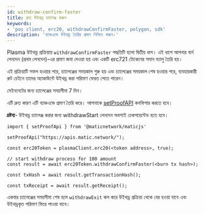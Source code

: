 ```yaml
---
id: withdraw-confirm-faster
title: দ্রুত উইথড্র চ্যালেঞ্জ করুন
keywords:
- 'pos client, erc20, withdrawConfirmFaster, polygon, sdk'
description: 'ব্যাকএন্ডে উইথড্র তৈরির প্রমাণ নিশ্চিত করুন।'
---
```


Plasma উইথড্র প্রক্রিয়ায় `withdrawConfirmFaster` পদ্ধতিটি হলো দ্বিতীয় ধাপ। এই ধাপে আপনার বার্ন লেনদেন (প্রথম লেনদেন)-এর প্রমাণ জমা দেওয়া হয় এবং একটি erc721 টোকেনের সমান ভ্যালু তৈরি হয়।

এই প্রক্রিয়াটি সফল হওয়ার পরে, চ্যালেঞ্জের সময়কাল শুরু হয় এবং চ্যালেঞ্জের সময়কাল শেষ হওয়ার পরে, ব্যবহারকারী রুট চেইনে তাদের অ্যাকাউন্টে উইথড্র করা পরিমাণ ফেরত পেতে পারেন।

মেইননেটের জন্য চ্যালেঞ্জের সময়সীমা 7 দিন।

এটি দ্রুত কারণ এটি ব্যাকএন্ডে প্রমাণ তৈরি করে। আপনাকে [setProofAPI](/docs/develop/ethereum-polygon/matic-js/set-proof-api) কনফিগার করতে হবে।

**দ্রষ্টব্য**- উইথড্র চ্যালেঞ্জ করার জন্য withdrawStart লেনদেন অবশ্যই চেকপয়েন্টেড হতে হবে।

```
import { setProofApi } from '@maticnetwork/maticjs'

setProofApi("https://apis.matic.network/");

const erc20Token = plasmaClient.erc20(<token address>, true);

// start withdraw process for 100 amount
const result = await erc20Token.withdrawConfirmFaster(<burn tx hash>);

const txHash = await result.getTransactionHash();

const txReceipt = await result.getReceipt();

```

একবার চ্যালেঞ্জের সময়সীমা শেষ হলে  `withdrawExit` কল করে উইথড্র প্রক্রিয়া থেকে বের হওয়া যাবে এবং উইথড্রকৃত পরিমাণ ফিরে পাওয়া যাবে।
